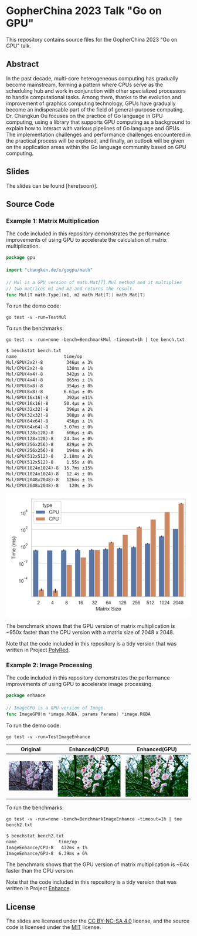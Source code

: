 # GopherChina 2023 Talk "Go on GPU"

This repository contains source files for the GopherChina 2023 "Go on GPU" talk.

## Abstract

In the past decade, multi-core heterogeneous computing has gradually become mainstream, forming a pattern where CPUs serve as the scheduling hub and work in conjunction with other specialized processors to handle computational tasks. Among them, thanks to the evolution and improvement of graphics computing technology, GPUs have gradually become an indispensable part of the field of general-purpose computing. Dr. Changkun Ou focuses on the practice of Go language in GPU computing, using a library that supports GPU computing as a background to explain how to interact with various pipelines of Go language and GPUs. The implementation challenges and performance challenges encountered in the practical process will be explored, and finally, an outlook will be given on the application areas within the Go language community based on GPU computing.

## Slides

The slides can be found [here(soon)].

## Source Code

### Example 1: Matrix Multiplication

The code included in this repository demonstrates the performance improvements of using GPU to accelerate the calculation of matrix multiplication.

```go
package gpu

import "changkun.de/x/gogpu/math"

// Mul is a GPU version of math.Mat[T].Mul method and it multiplies
// two matrices m1 and m2 and returns the result.
func Mul[T math.Type](m1, m2 math.Mat[T]) math.Mat[T]
```

To run the demo code:

```
go test -v -run=TestMul
```

To run the benchmarks:

```
go test -v -run=none -bench=BenchmarkMul -timeout=1h | tee bench.txt
```

```
$ benchstat bench.txt
name                  time/op
Mul/GPU(2x2)-8         346µs ± 3%
Mul/CPU(2x2)-8         138ns ± 1%
Mul/GPU(4x4)-8         342µs ± 1%
Mul/CPU(4x4)-8         865ns ± 1%
Mul/GPU(8x8)-8         354µs ± 8%
Mul/CPU(8x8)-8        6.61µs ± 0%
Mul/GPU(16x16)-8       392µs ±11%
Mul/CPU(16x16)-8      50.4µs ± 1%
Mul/GPU(32x32)-8       396µs ± 2%
Mul/CPU(32x32)-8       388µs ± 0%
Mul/GPU(64x64)-8       456µs ± 1%
Mul/CPU(64x64)-8      3.07ms ± 0%
Mul/GPU(128x128)-8     606µs ± 4%
Mul/CPU(128x128)-8    24.3ms ± 0%
Mul/GPU(256x256)-8     829µs ± 2%
Mul/CPU(256x256)-8     194ms ± 0%
Mul/GPU(512x512)-8    2.18ms ± 2%
Mul/CPU(512x512)-8     1.55s ± 0%
Mul/GPU(1024x1024)-8  15.7ms ±15%
Mul/CPU(1024x1024)-8   12.4s ± 0%
Mul/GPU(2048x2048)-8   126ms ± 1%
Mul/CPU(2048x2048)-8    120s ± 3%
```

![](bench.png)

The benchmark shows that the GPU version of matrix multiplication is ~950x faster than the CPU version with a matrix size of 2048 x 2048.

Note that the code included in this repository is a tidy version that was written in Project [PolyRed](https://github.com/polyred/polyred).

### Example 2: Image Processing

The code included in this repository demonstrates the performance improvements of using GPU to accelerate image processing.

```go
package enhance

// ImageGPU is a GPU version of Image.
func ImageGPU(m *image.RGBA, params Params) *image.RGBA
```

To run the demo code:

```
go test -v -run=TestImageEnhance
```

| Original | Enhanced(CPU) | Enhanced(GPU) |
| -------- | ------------- | ------------- |
| ![](testdata/1.jpg) | ![](testdata/enhanced_cpu.jpg) | ![](testdata/enhanced_gpu.jpg) |

To run the benchmarks:

```
go test -v -run=none -bench=BenchmarkImageEnhance -timeout=1h | tee bench2.txt
```

```
$ benchstat bench2.txt
name                time/op
ImageEnhance/CPU-8   432ms ± 1%
ImageEnhance/GPU-8  6.39ms ± 6%
```

The benchmark shows that the GPU version of matrix multiplication is ~64x faster than the CPU version

Note that the code included in this repository is a tidy version that was written in Project [Enhance](https://github.com/changkun/enhance).

## License

The slides are licensed under the [CC BY-NC-SA 4.0](https://creativecommons.org/licenses/by-nc-sa/4.0/) license, and the source code is licensed under the [MIT](https://opensource.org/licenses/MIT) license.